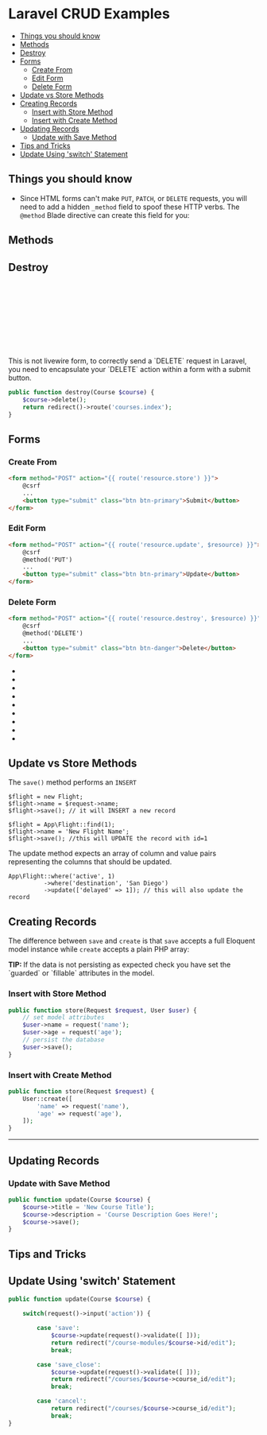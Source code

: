 # Laravel CRUD Examples

<!-- TOC -->

- [Things you should know](#things-you-should-know)
- [Methods](#methods)
- [Destroy](#destroy)
- [Forms](#forms)
    - [Create From](#create-from)
    - [Edit Form](#edit-form)
    - [Delete Form](#delete-form)
- [Update vs Store Methods](#update-vs-store-methods)
- [Creating Records](#creating-records)
    - [Insert with Store Method](#insert-with-store-method)
    - [Insert with Create Method](#insert-with-create-method)
- [Updating Records](#updating-records)
    - [Update with Save Method](#update-with-save-method)
- [Tips and Tricks](#tips-and-tricks)
- [Update Using 'switch' Statement](#update-using-switch-statement)

<!-- /TOC -->

<a id="markdown-things-you-should-know" name="things-you-should-know"></a>

## Things you should know

- Since HTML forms can't make `PUT`, `PATCH`, or `DELETE` requests, you will need to add a hidden
`_method` field to spoof these HTTP verbs. The `@method` Blade directive can create this field for
you:

<a id="markdown-methods" name="methods"></a>

## Methods

<a id="markdown-destroy" name="destroy"></a>

## Destroy

<div class="bx warning-light bdr-3 rounded-1 flex va-c">
    <svg class="icon wh-4 fs0 mr-2"><use xlink:href="/svg/naykel-ui.svg#exclamation-circle"></use></svg>
    <div>This is not livewire form, to correctly send a `DELETE` request in Laravel, you need to encapsulate your `DELETE` action within
        a form with a submit button.</div>
</div>

```php
public function destroy(Course $course) {
    $course->delete();
    return redirect()->route('courses.index');
}
```


<a id="markdown-forms" name="forms"></a>

## Forms

<a id="markdown-create-from" name="create-from"></a>

### Create From

```html
<form method="POST" action="{{ route('resource.store') }}">
    @csrf
    ...
    <button type="submit" class="btn btn-primary">Submit</button>
</form>
```

<a id="markdown-edit-form" name="edit-form"></a>

### Edit Form

```html
<form method="POST" action="{{ route('resource.update', $resource) }}">
    @csrf
    @method('PUT')
    ...
    <button type="submit" class="btn btn-primary">Update</button>
</form>
```

<a id="markdown-delete-form" name="delete-form"></a>

### Delete Form

```html
<form method="POST" action="{{ route('resource.destroy', $resource) }}">
    @csrf
    @method('DELETE')
    ...
    <button type="submit" class="btn btn-danger">Delete</button>
</form>
```




-
-
-
-
-
-
-
-
-

<a id="markdown-update-vs-store-methods" name="update-vs-store-methods"></a>

## Update vs Store Methods

The `save()` method performs an `INSERT`

    $flight = new Flight;
    $flight->name = $request->name;
    $flight->save(); // it will INSERT a new record

    $flight = App\Flight::find(1);
    $flight->name = 'New Flight Name';
    $flight->save(); //this will UPDATE the record with id=1

The update method expects an array of column and value pairs representing the columns that should be updated.

    App\Flight::where('active', 1)
              ->where('destination', 'San Diego')
              ->update(['delayed' => 1]); // this will also update the record

<a id="markdown-creating-records" name="creating-records"></a>

## Creating Records

The difference between `save` and `create` is that `save` accepts a full Eloquent model instance while `create` accepts a plain PHP array:

<div class="bx warning-light bdr-3 rounded-1"><strong>TIP: </strong>If the data is not persisting as expected check you have set the `guarded` or `fillable` attributes in the model.</div>

<a id="markdown-insert-with-store-method" name="insert-with-store-method"></a>

### Insert with Store Method

```php
public function store(Request $request, User $user) {
    // set model attributes
    $user->name = request('name');
    $user->age = request('age');
    // persist the database
    $user->save();
}
```

<a id="markdown-insert-with-create-method" name="insert-with-create-method"></a>

### Insert with Create Method


```php
public function store(Request $request) {
    User::create([
        'name' => request('name'),
        'age' => request('age'),
    ]);
}
```

---

<a id="markdown-updating-records" name="updating-records"></a>

## Updating Records

<a id="markdown-update-with-save-method" name="update-with-save-method"></a>

### Update with Save Method

```php
public function update(Course $course) {
    $course->title = 'New Course Title');
    $course->description = 'Course Description Goes Here!';
    $course->save();
}
```





<a id="markdown-tips-and-tricks" name="tips-and-tricks"></a>

## Tips and Tricks


<a id="markdown-update-using-switch-statement" name="update-using-switch-statement"></a>

## Update Using 'switch' Statement

```php
public function update(Course $course) {

    switch(request()->input('action')) {

        case 'save':
            $course->update(request()->validate([ ]));
            return redirect("/course-modules/$course->id/edit");
            break;

        case 'save_close':
            $course->update(request()->validate([ ]));
            return redirect("/courses/$course->course_id/edit");
            break;

        case 'cancel':
            return redirect("/courses/$course->course_id/edit");
            break;
}

```
